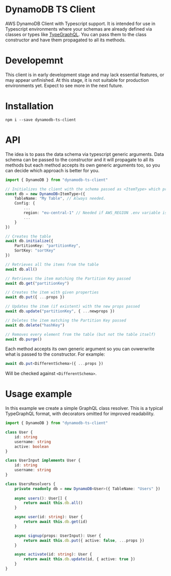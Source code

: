 # DynamoDB TS Client
AWS DynamoDB Client with Typescript support. It is intended for use in Typescript environments where your schemas are already defined via classes or types like [TypeGraphQL](https://typegraphql.com/). You can pass them to the class constructor and have them propagated to all its methods.

# Developemnt
This client is in early development stage and may lack essential features, or may appear unfinished. At this stage, it is not suitable for production environments yet. Expect to see more in the next future.

# Installation
```
npm i --save dynamodb-ts-client
```

# API
The idea is to pass the data schema via typescript generic arguments. Data schema can be passed to the constructor and it will propagate to all its methods but each method accepts its own generic arguments too, so you can decide which approach is better for you.
```ts
import { DynamoDB } from "dynamodb-ts-client"

// Initializes the client with the schema passed as <ItemType> which propagates to all the subsequent methods.
const db = new DynamoDB<ItemType>({ 
    TableName: "My Table", // Always needed.
    Config: {
        ...
        region: "eu-central-1" // Needed if AWS_REGION .env variable is not set.
        ...
    } 
})

// Creates the table
await db.initialize({
    PartitionKey: "partitionKey",
    SortKey: "sortKey"
})

// Retrieves all the items from the table
await db.all()

// Retrieves the item matching the Partition Key passed
await db.get("partitionKey")

// Creates the item with given properties
await db.put({ ...props })

// Updates the item (if existent) with the new props passed
await db.update("partitionKey", { ...newprops })

// Deletes the item matching the Partition Key passed
await db.delete("hashKey")

// Removes every element from the table (but not the table itself)
await db.purge()
```
Each method accepts its own generic argument so you can ovwerwrite what is passed to the constructor. For example:
```ts
await db.put<DifferentSchema>({ ...props }) 
```
Will be checked against `<DifferentSchema>`.

# Usage example
In this example we create a simple GraphQL class resolver. This is a typical TypeGraphQL format, with decorators omitted for improved readability.
```ts
import { DynamoDB } from "dynamodb-ts-client"

class User {
    id: string
    username: string
    active: boolean
}

class UserInput implements User {
    id: string
    username: string
}

class UsersResolvers {
    private readonly db = new DynamoDB<User>({ TableName: "Users" })
    
    async users(): User[] {
        return await this.db.all()
    }

    async user(id: string): User {
        return await this.db.get(id)
    }

    async signup(props: UserInput): User {
        return await this.db.put({ active: false, ...props })
    }

    async activate(id: string): User {
        return await this.db.update(id, { active: true })
    }
}
```